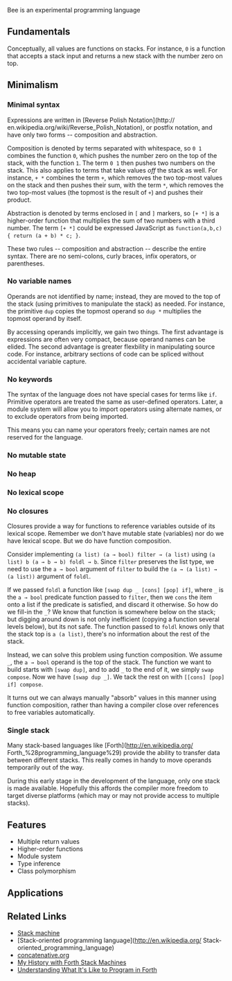 Bee is an experimental programming language

## Fundamentals

Conceptually, all values are functions on stacks. For instance,
`0` is a function that accepts a stack input and returns a new
stack with the number zero on top.

## Minimalism



### Minimal syntax

Expressions are written in [Reverse Polish Notation](http://
en.wikipedia.org/wiki/Reverse_Polish_Notation), or postfix
notation, and have only two forms -- composition and abstraction.

Composition is denoted by terms separated with whitespace, so
`0 1` combines the function `0`, which pushes the number zero
on the top of the stack, with the function `1`. The term `0 1`
then pushes two numbers on the stack. This also applies to
terms that take values *off* the stack as well. For instance,
`+ *` combines the term `+`, which removes the two top-most
values on the stack and then pushes their sum, with the term
`*`, which removes the two top-most values (the topmost is the
result of `+`) and pushes their product.

Abstraction is denoted by terms enclosed in `[` and `]` markers,
so `[+ *]` is a higher-order function that multiplies the sum of
two numbers with a third number. The term `[+ *]` could be 
expressed JavaScript as `function(a,b,c) { return (a + b) * c; }`.

These two rules -- composition and abstraction -- describe the
entire syntax. There are no semi-colons, curly braces, infix
operators, or parentheses.

### No variable names

Operands are not identified by name; instead, they are moved to
the top of the stack (using primitives to manipulate the stack)
as needed. For instance, the primitive `dup` copies the topmost
operand so `dup *` multiplies the topmost operand by itself.

By accessing operands implicitly, we gain two things. The first
advantage is expressions are often very compact, because operand
names can be elided. The second advantage is greater flexbility
in manipulating source code. For instance, arbitrary sections of
code can be spliced without accidental variable capture.

### No keywords

The syntax of the language does not have special cases for terms
like `if`. Primitive operators are treated the same as user-defined
operators. Later, a module system will allow you to import operators
using alternate names, or to exclude operators from being imported.

This means you can name your operators freely; certain names are
not reserved for the language.

### No mutable state

### No heap

### No lexical scope

### No closures

Closures provide a way for functions to reference variables outside
of its lexical scope. Remember we don't have mutable state (variables)
nor do we have lexical scope. But we do have function composition.

Consider implementing `(a list) (a → bool) filter → (a list)` using
`(a list) b (a → b → b) foldl → b`. Since `filter` preserves the list
type, we need to use the `a → bool` argument of `filter` to build
the `(a → (a list) → (a list))` argument of `foldl`.

If we passed `foldl` a function like `[swap dup _ [cons] [pop] if]`,
where `_` is the `a → bool` predicate function passed to `filter`,
then we `cons` the item onto a list if the predicate is satisfied,
and discard it otherwise. So how do we fill-in the `_`? We know that
function is somewhere below on the stack; but digging around down
is not only inefficient (copying a function several levels below),
but its not safe. The function passed to `foldl` knows only that
the stack top is `a (a list)`, there's no information about the rest
of the stack.

Instead, we can solve this problem using function composition. We
assume `_`, the `a → bool` operand is the top of the stack. The
function we want to build starts with `[swap dup]`, and to add `_`
to the end of it, we simply `swap compose`. Now we have `[swap dup
_]`. We tack the rest on with `[[cons] [pop] if] compose`.

It turns out we can always manually "absorb" values in this manner
using function composition, rather than having a compiler close over
references to free variables automatically.

### Single stack

Many stack-based languages like [Forth](http://en.wikipedia.org/
Forth_%28programming_language%29) provide the ability to transfer
data between different stacks. This really comes in handy to move
operands temporarily out of the way.

During this early stage in the development of the language, only
one stack is made available. Hopefully this affords the compiler
more freedom to target diverse platforms (which may or may not
provide access to multiple stacks).

## Features

* Multiple return values
* Higher-order functions
* Module system
* Type inference
* Class polymorphism

## Applications

## Related Links

* [Stack machine](http://en.wikipedia.org/wiki/Stack_machine)
* [Stack-oriented programming language](http://en.wikipedia.org/
Stack-oriented_programming_language)
* [concatenative.org](http://concatenative.org/)
* [My History with Forth Stack Machines](http://www.yosefk.com/blog/my-history-with-forth-stack-machines.html)
* [Understanding What It's Like to Program in Forth](http://prog21.dadgum.com/33.html)
